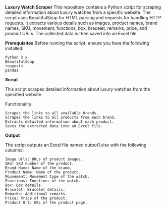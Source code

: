 **Luxury Watch Scraper**
This repository contains a Python script for scraping detailed information about luxury watches from a specific website. The script uses BeautifulSoup for HTML parsing and requests for handling HTTP requests. It extracts various details such as images, product names, brand names, SKU, movement, functions, box, bracelet, remarks, price, and product URLs. The collected data is then saved into an Excel file.

**Prerequisites**
Before running the script, ensure you have the following installed:

    Python 3.x
    BeautifulSoup
    requests
    pandas

**Script**

This script scrapes detailed information about luxury watches from the specified website.

Functionality:

    Scrapes the links to all available brands.
    Scrapes the links to all products from each brand.
    Extracts detailed information about each product.
    Saves the extracted data into an Excel file.

**Output**

The script outputs an Excel file named output1.xlsx with the following columns:

    Image Urls: URLs of product images.
    SKU: SKU number of the product.
    Brand Name: Name of the brand.
    Product Name: Name of the product.
    Mouvement: Movement type of the watch.
    Functions: Functions of the watch.
    Box: Box details.
    Bracelet: Bracelet details.
    Remarks: Additional remarks.
    Price: Price of the product.
    Product Url: URL of the product page.
